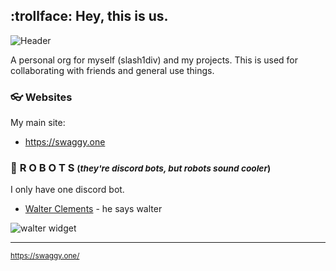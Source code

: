 ## :trollface: Hey, this is us.

![Header](https://cdn.swaggy.one/files/imgs/discord-header-logo.png)

A personal org for myself (slash1div) and my projects. 
This is used for collaborating with friends and general use things.

### 👓 Websites

My main site:

- https://swaggy.one

### 🤖 **R O B O T S**  <small>(*they're discord bots, but robots sound cooler*)</small>

I only have one discord bot.

- [Walter Clements](https://top.gg/bot/877271681457082438) - he says walter

![walter widget](https://top.gg/api/widget/877271681457082438.svg)

---

<sub>https://swaggy.one/</sub>

<!--
last updated on 12/18/22
-->
